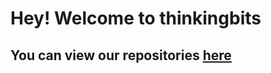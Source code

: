 # Hey! Welcome to **thinkingbits**  

## You can view our repositories [here](https://github.com/orgs/thinkingbits?tab=repositories)
